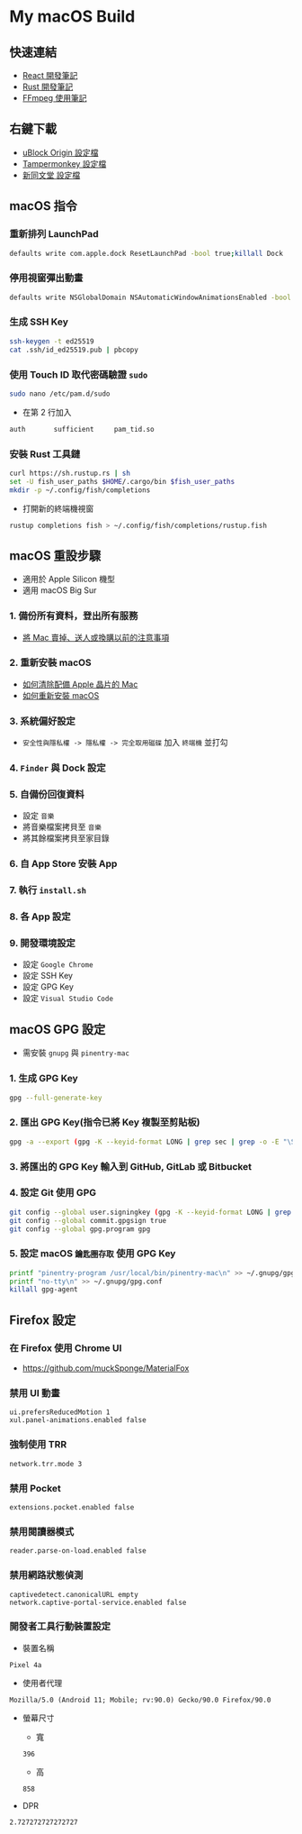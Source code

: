 # My macOS Build

## 快速連結

- [React 開發筆記](react/README.md)
- [Rust 開發筆記](rust/README.md)
- [FFmpeg 使用筆記](ffmpeg/README.md)

## 右鍵下載

- <a href="https://raw.githubusercontent.com/Florencea/my-macos-build/main/configs/ublock-advanced.txt" download>uBlock Origin 設定檔</a>
- <a href="https://github.com/Florencea/my-macos-build/raw/main/configs/tampermonkey-backup.txt" download>Tampermonkey 設定檔</a>
- <a href="https://github.com/Florencea/my-macos-build/raw/main/configs/tongwentang-pref.json" download>新同文堂 設定檔</a>

## macOS 指令

### 重新排列 LaunchPad

```bash
defaults write com.apple.dock ResetLaunchPad -bool true;killall Dock
```

### 停用視窗彈出動畫

```bash
defaults write NSGlobalDomain NSAutomaticWindowAnimationsEnabled -bool NO
```

### 生成 SSH Key

```bash
ssh-keygen -t ed25519
cat .ssh/id_ed25519.pub | pbcopy
```

### 使用 Touch ID 取代密碼驗證 `sudo`

```bash
sudo nano /etc/pam.d/sudo
```

- 在第 2 行加入

```bash
auth       sufficient     pam_tid.so
```

### 安裝 Rust 工具鏈

```bash
curl https://sh.rustup.rs | sh
set -U fish_user_paths $HOME/.cargo/bin $fish_user_paths
mkdir -p ~/.config/fish/completions
```

- 打開新的終端機視窗

```bash
rustup completions fish > ~/.config/fish/completions/rustup.fish
```

## macOS 重設步驟

- 適用於 Apple Silicon 機型
- 適用 macOS Big Sur

### 1. 備份所有資料，登出所有服務

- [將 Mac 賣掉、送人或換購以前的注意事項](https://support.apple.com/zh-tw/HT201065)

### 2. 重新安裝 macOS

- [如何清除配備 Apple 晶片的 Mac](https://support.apple.com/zh-tw/HT212030)
- [如何重新安裝 macOS](https://support.apple.com/zh-tw/HT204904)

### 3. 系統偏好設定

- `安全性與隱私權 -> 隱私權 -> 完全取用磁碟` 加入 `終端機` 並打勾

### 4. `Finder` 與 Dock 設定

### 5. 自備份回復資料

- 設定 `音樂`
- 將音樂檔案拷貝至 `音樂`
- 將其餘檔案拷貝至家目錄

### 6. 自 App Store 安裝 App

### 7. 執行 `install.sh`

### 8. 各 App 設定

### 9. 開發環境設定

- 設定 `Google Chrome`
- 設定 SSH Key
- 設定 GPG Key
- 設定 `Visual Studio Code`

## macOS GPG 設定

- 需安裝 `gnupg` 與 `pinentry-mac`

### 1. 生成 GPG Key

```bash
gpg --full-generate-key
```

### 2. 匯出 GPG Key(指令已將 Key 複製至剪貼板)

```bash
gpg -a --export (gpg -K --keyid-format LONG | grep sec | grep -o -E "\S{16}\s") | pbcopy
```

### 3. 將匯出的 GPG Key 輸入到 GitHub, GitLab 或 Bitbucket

### 4. 設定 Git 使用 GPG

```bash
git config --global user.signingkey (gpg -K --keyid-format LONG | grep sec | grep -o -E "\S{16}\s")
git config --global commit.gpgsign true
git config --global gpg.program gpg
```

### 5. 設定 macOS `鑰匙圈存取` 使用 GPG Key

```bash
printf "pinentry-program /usr/local/bin/pinentry-mac\n" >> ~/.gnupg/gpg-agent.conf
printf "no-tty\n" >> ~/.gnupg/gpg.conf
killall gpg-agent
```

## Firefox 設定

### 在 Firefox 使用 Chrome UI

- <https://github.com/muckSponge/MaterialFox>

### 禁用 UI 動畫

```text
ui.prefersReducedMotion 1
xul.panel-animations.enabled false
```

### 強制使用 TRR

```text
network.trr.mode 3
```

### 禁用 Pocket

```text
extensions.pocket.enabled false
```

### 禁用閱讀器模式

```text
reader.parse-on-load.enabled false
```

### 禁用網路狀態偵測

```text
captivedetect.canonicalURL empty
network.captive-portal-service.enabled false
```

### 開發者工具行動裝置設定

- 裝置名稱

```text
Pixel 4a
```

- 使用者代理

```text
Mozilla/5.0 (Android 11; Mobile; rv:90.0) Gecko/90.0 Firefox/90.0
```

- 螢幕尺寸

  - 寬

  ```text
  396
  ```

  - 高

  ```text
  858
  ```

- DPR

```text
2.727272727272727
```
